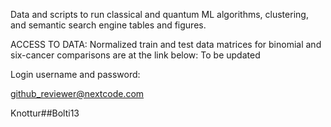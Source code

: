 
Data and scripts to run classical and quantum ML algorithms, clustering, and semantic search engine tables and figures.

ACCESS TO DATA:
Normalized train and test data matrices for binomial and six-cancer comparisons are at the link below:
To be updated

Login username and password:

github_reviewer@nextcode.com

Knottur##Bolti13

